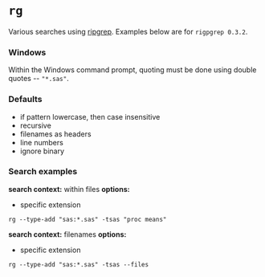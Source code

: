# `rg`

Various searches using [ripgrep](https://github.com/BurntSushi/ripgrep).  Examples below are for `rigpgrep 0.3.2`.

### Windows
Within the Windows command prompt, quoting must be done using double quotes -- `"*.sas"`.

### Defaults
* if pattern lowercase, then case insensitive
* recursive
* filenames as headers
* line numbers
* ignore binary

### Search examples

**search context:** within files
**options:**
* specific extension

```
rg --type-add "sas:*.sas" -tsas "proc means"
```

**search context:** filenames
**options:**
* specific extension

```
rg --type-add "sas:*.sas" -tsas --files
```
